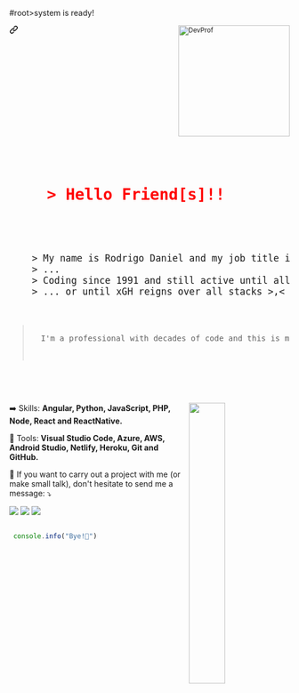 
<div style="
  -webkit-animation: slide-up 0.9s cubic-bezier(0.65, 0, 0.35, 1) both;
          animation: slide-up 0.9s cubic-bezier(0.65, 0, 0.35, 1) both;


@-webkit-keyframes slide-up {
  0% {
    transform: translateY(100px);
  }
  100% {
    transform: translateY(0);
  }
}

@keyframes slide-up {
  0% {
    transform: translateY(100px);
  }
  100% {
    transform: translateY(0);
  }
}">
<div style="background: url(https://web4comunicacao.com/wp-content/uploads/2016/07/lines-of-code.jpg);  ">
  <p align="left">#root>system is ready!</p>
<small style="height: 30px"><svg class="octicon octicon-link" viewBox="0 0 16 16" version="1.1" width="16" height="16" aria-hidden="true"><path fill-rule="evenodd" d="M7.775 3.275a.75.75 0 001.06 1.06l1.25-1.25a2 2 0 112.83 2.83l-2.5 2.5a2 2 0 01-2.83 0 .75.75 0 00-1.06 1.06 3.5 3.5 0 004.95 0l2.5-2.5a3.5 3.5 0 00-4.95-4.95l-1.25 1.25zm-4.69 9.64a2 2 0 010-2.83l2.5-2.5a2 2 0 012.83 0 .75.75 0 001.06-1.06 3.5 3.5 0 00-4.95 0l-2.5 2.5a3.5 3.5 0 004.95 4.95l1.25-1.25a.75.75 0 00-1.06-1.06l-1.25 1.25a2 2 0 01-2.83 0z"></path></svg>
  
  <img src="https://user-images.githubusercontent.com/27720916/151708725-e6ba3538-4d83-4697-946f-d6189361b2bc.gif" alt="DevProf" min-width="300px" max-width="300px" width="200px" align="right"/>
    
  
  <br/>
    
  </small>

<p align="left"> 
  <pre style="width: 100%" >
  <h1 align="left" style="color: red; transition: all 2s ease 1s;" class="slide-up">
    > Hello Friend[s]!!  
  </h1>
  <big>
    > My name is Rodrigo Daniel and my job title is Senior Full Stack Developer
    > ...
    > Coding since 1991 and still active until all bugs are extinct
    > ... or until xGH reigns over all stacks >,<
  </big>
  <blockquote>
  I'm a professional with decades of code and this is my life.
  
  </blockquote>
  
  </pre>
  <img align="right" width="36%" src="https://github-readme-stats.vercel.app/api?username=rodasistemas&count_private=true&show_icons=true&theme=tokyonight" />
</p>

<p align="left">
  ➡️ Skills: <strong>Angular, Python, JavaScript, PHP, Node, React and ReactNative.</strong>
</p>

<p align="left">
  💼 Tools: <strong>Visual Studio Code, Azure, AWS, Android Studio, Netlify, Heroku, Git and GitHub.</strong>
</p>

<p align="left">
  💌 If you want to carry out a project with me (or make small talk), don't hesitate to send me a message: ⤵️
</p>

<p align="left">
  <a href="https://www.instagram.com/rodasistemas/" alt="Instagram">
  <img src="https://img.shields.io/badge/-Instagram-DF0174?style=for-the-badge&logo=instagram&logoColor=white&link=https://www.instagram.com/rodasistemas/"/></a>
  
  <a href="https://www.linkedin.com/in/daniel-andrade-293732b3/" alt="Linkedin">
  <img src="https://img.shields.io/badge/-Linkedin-0e76a8?style=for-the-badge&logo=Linkedin&logoColor=white&link=https://www.linkedin.com/in/daniel-andrade-293732b3/" /></a>

  <a href="https://www.facebook.com/rodasistemas/" alt="Facebook">
  <img src="https://img.shields.io/badge/-Facebook-3b5998?style=for-the-badge&logo=facebook&logoColor=white&link=https://www.facebook.com/rodasistemas/"/></a>
</p>
  
</div>


<canvas id="c"></canvas>
 ```js

  console.info("Bye!👋")
```
</div>
